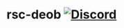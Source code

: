 # rsc-deob [![Discord](https://img.shields.io/discord/384870460640329728.svg?logo=discord)](https://discord.gg/G2kxrnU)